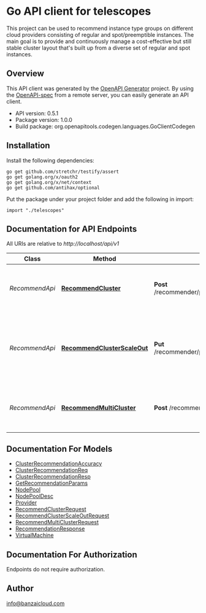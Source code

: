 # Go API client for telescopes

This project can be used to recommend instance type groups on different cloud providers consisting of regular and spot/preemptible instances. The main goal is to provide and continuously manage a cost-effective but still stable cluster layout that's built up from a diverse set of regular and spot instances.

## Overview
This API client was generated by the [OpenAPI Generator](https://openapi-generator.tech) project.  By using the [OpenAPI-spec](https://www.openapis.org/) from a remote server, you can easily generate an API client.

- API version: 0.5.1
- Package version: 1.0.0
- Build package: org.openapitools.codegen.languages.GoClientCodegen

## Installation

Install the following dependencies:
```
go get github.com/stretchr/testify/assert
go get golang.org/x/oauth2
go get golang.org/x/net/context
go get github.com/antihax/optional
```

Put the package under your project folder and add the following in import:
```golang
import "./telescopes"
```

## Documentation for API Endpoints

All URIs are relative to *http://localhost/api/v1*

Class | Method | HTTP request | Description
------------ | ------------- | ------------- | -------------
*RecommendApi* | [**RecommendCluster**](docs/RecommendApi.md#recommendcluster) | **Post** /recommender/provider/{provider}/service/{service}/region/{region}/cluster | Provides a recommended set of node pools on a given provider in a specific region.
*RecommendApi* | [**RecommendClusterScaleOut**](docs/RecommendApi.md#recommendclusterscaleout) | **Put** /recommender/provider/{provider}/service/{service}/region/{region}/cluster | Provides a recommendation for a scale-out, based on a current cluster layout on a given provider in a specific region.
*RecommendApi* | [**RecommendMultiCluster**](docs/RecommendApi.md#recommendmulticluster) | **Post** /recommender/multicloud | Provides a recommended set of node pools on a given provider in a specific region.


## Documentation For Models

 - [ClusterRecommendationAccuracy](docs/ClusterRecommendationAccuracy.md)
 - [ClusterRecommendationReq](docs/ClusterRecommendationReq.md)
 - [ClusterRecommendationResp](docs/ClusterRecommendationResp.md)
 - [GetRecommendationParams](docs/GetRecommendationParams.md)
 - [NodePool](docs/NodePool.md)
 - [NodePoolDesc](docs/NodePoolDesc.md)
 - [Provider](docs/Provider.md)
 - [RecommendClusterRequest](docs/RecommendClusterRequest.md)
 - [RecommendClusterScaleOutRequest](docs/RecommendClusterScaleOutRequest.md)
 - [RecommendMultiClusterRequest](docs/RecommendMultiClusterRequest.md)
 - [RecommendationResponse](docs/RecommendationResponse.md)
 - [VirtualMachine](docs/VirtualMachine.md)


## Documentation For Authorization
 Endpoints do not require authorization.


## Author

info@banzaicloud.com

